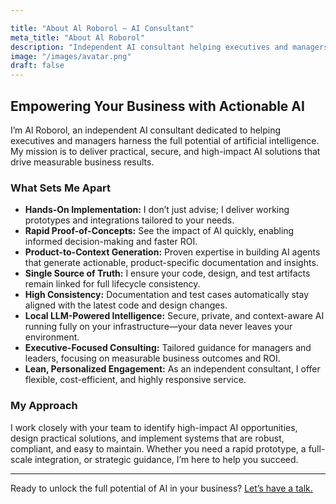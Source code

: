 ```yaml
---

title: "About Al Roborol — AI Consultant"
meta_title: "About Al Roborol"
description: "Independent AI consultant helping executives and managers unlock business value with hands-on, secure, and actionable AI solutions."
image: "/images/avatar.png"
draft: false
---
```


## Empowering Your Business with Actionable AI

I’m Al Roborol, an independent AI consultant dedicated to helping executives and managers harness the full potential of artificial intelligence. My mission is to deliver practical, secure, and high-impact AI solutions that drive measurable business results.

### What Sets Me Apart

- **Hands-On Implementation:** I don’t just advise; I deliver working prototypes and integrations tailored to your needs.
- **Rapid Proof-of-Concepts:** See the impact of AI quickly, enabling informed decision-making and faster ROI.
- **Product-to-Context Generation:** Proven expertise in building AI agents that generate actionable, product-specific documentation and insights.
- **Single Source of Truth:** I ensure your code, design, and test artifacts remain linked for full lifecycle consistency.
- **High Consistency:** Documentation and test cases automatically stay aligned with the latest code and design changes.
- **Local LLM-Powered Intelligence:** Secure, private, and context-aware AI running fully on your infrastructure—your data never leaves your environment.
- **Executive-Focused Consulting:** Tailored guidance for managers and leaders, focusing on measurable business outcomes and ROI.
- **Lean, Personalized Engagement:** As an independent consultant, I offer flexible, cost-efficient, and highly responsive service.

### My Approach

I work closely with your team to identify high-impact AI opportunities, design practical solutions, and implement systems that are robust, compliant, and easy to maintain. Whether you need a rapid prototype, a full-scale integration, or strategic guidance, I’m here to help you succeed.

---
Ready to unlock the full potential of AI in your business? [Let’s have a talk.](mailto:alroborol@gmail.com)
